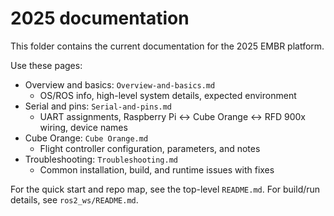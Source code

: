 # 2025 documentation

This folder contains the current documentation for the 2025 EMBR platform.

Use these pages:

- Overview and basics: `Overview-and-basics.md`
	- OS/ROS info, high-level system details, expected environment
- Serial and pins: `Serial-and-pins.md`
	- UART assignments, Raspberry Pi ↔ Cube Orange ↔ RFD 900x wiring, device names
- Cube Orange: `Cube Orange.md`
	- Flight controller configuration, parameters, and notes
- Troubleshooting: `Troubleshooting.md`
	- Common installation, build, and runtime issues with fixes

For the quick start and repo map, see the top-level `README.md`. For build/run details, see `ros2_ws/README.md`.